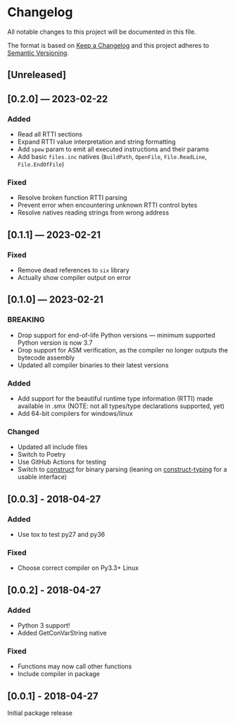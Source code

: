 # Changelog
All notable changes to this project will be documented in this file.

The format is based on [Keep a Changelog](http://keepachangelog.com/en/1.0.0/)
and this project adheres to [Semantic Versioning](http://semver.org/spec/v2.0.0.html).


## [Unreleased]


## [0.2.0] — 2023-02-22
### Added
 - Read all RTTI sections
 - Expand RTTI value interpretation and string formatting
 - Add `spew` param to emit all executed instructions and their params
 - Add basic `files.inc` natives (`BuildPath`, `OpenFile`, `File.ReadLine`, `File.EndOfFile`)

### Fixed
 - Resolve broken function RTTI parsing
 - Prevent error when encountering unknown RTTI control bytes
 - Resolve natives reading strings from wrong address


## [0.1.1] — 2023-02-21
### Fixed
 - Remove dead references to `six` library
 - Actually show compiler output on error


## [0.1.0] — 2023-02-21
### BREAKING
 - Drop support for end-of-life Python versions — minimum supported Python version is now 3.7
 - Drop support for ASM verification, as the compiler no longer outputs the bytecode assembly
 - Updated all compiler binaries to their latest versions

### Added
 - Add support for the beautiful runtime type information (RTTI) made available in .smx (NOTE: not all types/type declarations supported, yet)
 - Add 64-bit compilers for windows/linux

### Changed
 - Updated all include files
 - Switch to Poetry
 - Use GitHub Actions for testing
 - Switch to [construct](https://construct.readthedocs.io/en/latest/) for binary parsing (leaning on [construct-typing](https://github.com/timrid/construct-typing) for a usable interface)


## [0.0.3] - 2018-04-27
### Added
 - Use tox to test py27 and py36

### Fixed
 - Choose correct compiler on Py3.3+ Linux


## [0.0.2] - 2018-04-27
### Added
 - Python 3 support!
 - Added GetConVarString native

### Fixed
 - Functions may now call other functions
 - Include compiler in package


## [0.0.1] - 2018-04-27
Initial package release
